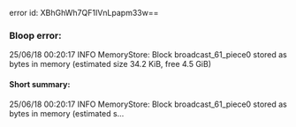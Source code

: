 error id: XBhGhWh7QF1IVnLpapm33w==
### Bloop error:

25/06/18 00:20:17 INFO MemoryStore: Block broadcast_61_piece0 stored as bytes in memory (estimated size 34.2 KiB, free 4.5 GiB)
#### Short summary: 

25/06/18 00:20:17 INFO MemoryStore: Block broadcast_61_piece0 stored as bytes in memory (estimated s...